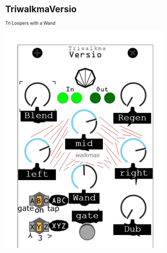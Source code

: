 # TriwalkmaVersio

Tri Loopers with a Wand


![](https://github.com/onoma2/TriwalkmaVersio/blob/main/triwalkma.jpg)
